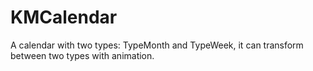 # KMCalendar
A calendar with two types: TypeMonth and TypeWeek, it can transform between two types with animation.
